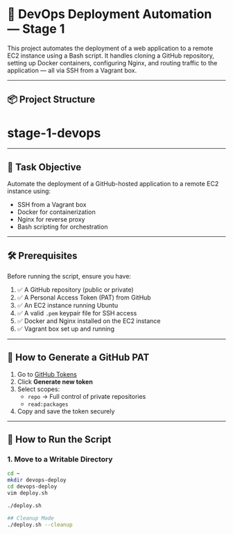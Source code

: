 # 🚀 DevOps Deployment Automation — Stage 1

This project automates the deployment of a web application to a remote EC2 instance using a Bash script. It handles cloning a GitHub repository, setting up Docker containers, configuring Nginx, and routing traffic to the application — all via SSH from a Vagrant box.

---

## 📦 Project Structure

# stage-1-devops


---

## 🎯 Task Objective

Automate the deployment of a GitHub-hosted application to a remote EC2 instance using:
- SSH from a Vagrant box
- Docker for containerization
- Nginx for reverse proxy
- Bash scripting for orchestration

---

## 🛠️ Prerequisites

Before running the script, ensure you have:

1. ✅ A GitHub repository (public or private)
2. ✅ A Personal Access Token (PAT) from GitHub
3. ✅ An EC2 instance running Ubuntu
4. ✅ A valid `.pem` keypair file for SSH access
5. ✅ Docker and Nginx installed on the EC2 instance
6. ✅ Vagrant box set up and running

---

## 🔐 How to Generate a GitHub PAT

1. Go to [GitHub Tokens](https://github.com/settings/tokens)
2. Click **Generate new token**
3. Select scopes:
   - `repo` → Full control of private repositories
   - `read:packages`
4. Copy and save the token securely

---

## 🚀 How to Run the Script

### 1. Move to a Writable Directory
```bash
cd ~
mkdir devops-deploy
cd devops-deploy
vim deploy.sh

./deploy.sh

## Cleanup Mode
./deploy.sh --cleanup

